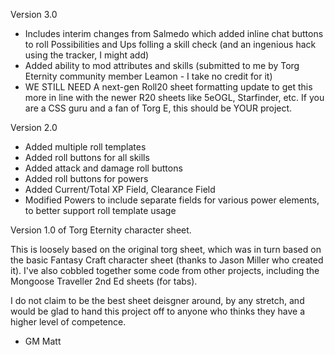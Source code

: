 Version 3.0
- Includes interim changes from Salmedo which added inline chat buttons to roll Possibilities and Ups folling a skill check (and an ingenious hack using the tracker, I might add)
- Added ability to mod attributes and skills (submitted to me by Torg Eternity community member Leamon - I take no credit for it)
- WE STILL NEED A next-gen Roll20 sheet formatting update to get this more in line with the newer R20 sheets like 5eOGL, Starfinder, etc. If you are a CSS guru and a fan of Torg E, this should be YOUR project. <G>
  
Version 2.0
- Added multiple roll templates
- Added roll buttons for all skills
- Added attack and damage roll buttons
- Added roll buttons for powers
- Added Current/Total XP Field, Clearance Field
- Modified Powers to include separate fields for various power elements, to better support roll template usage

Version 1.0 of Torg Eternity character sheet.

This is loosely based on the original torg sheet, which was in turn based on the basic Fantasy Craft character sheet (thanks to Jason Miller who created it). I've also cobbled together some code from other projects, including the Mongoose Traveller 2nd Ed sheets (for tabs).

I do not claim to be the best sheet deisgner around, by any stretch, and would be glad to hand this project off to anyone who thinks they have a higher level of competence.

- GM Matt
